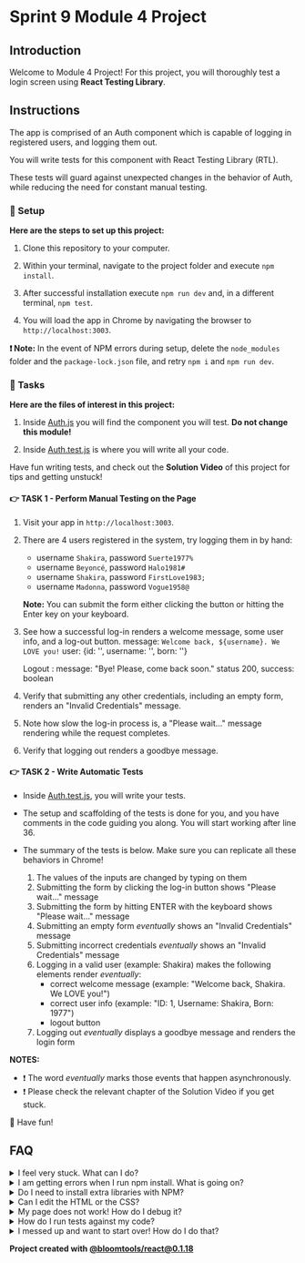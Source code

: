 # Sprint 9 Module 4 Project

## Introduction

Welcome to Module 4 Project! For this project, you will thoroughly test a login screen using **React Testing Library**.

## Instructions

The app is comprised of an Auth component which is capable of logging in registered users, and logging them out.

You will write tests for this component with React Testing Library (RTL).

These tests will guard against unexpected changes in the behavior of Auth, while reducing the need for constant manual testing.

### 💾 Setup

**Here are the steps to set up this project:**

1. Clone this repository to your computer.

2. Within your terminal, navigate to the project folder and execute `npm install`.

3. After successful installation execute `npm run dev` and, in a different terminal, `npm test`.

4. You will load the app in Chrome by navigating the browser to `http://localhost:3003`.

**❗ Note:** In the event of NPM errors during setup, delete the `node_modules` folder and the `package-lock.json` file, and retry `npm i` and `npm run dev`.

### 🥷 Tasks

**Here are the files of interest in this project:**

1. Inside [Auth.js](./frontend/components/Auth.js) you will find the component you will test. **Do not change this module!**

2. Inside [Auth.test.js](./frontend/components/Auth.test.js) is where you will write all your code.

Have fun writing tests, and check out the **Solution Video** of this project for tips and getting unstuck!

#### 👉 TASK 1 - Perform Manual Testing on the Page

1. Visit your app in `http://localhost:3003`.

2. There are 4 users registered in the system, try logging them in by hand:
    - username `Shakira`, password `Suerte1977%`
    - username `Beyoncé`, password `Halo1981#`
    - username `Shakira`, password `FirstLove1983;`
    - username `Madonna`, password `Vogue1958@`

    **Note:** You can submit the form either clicking the button or hitting the Enter key on your keyboard.

3. See how a successful log-in renders a welcome message, some user info, and a log-out button.
    message: `Welcome back, ${username}. We LOVE you!`
    user: {id: '', username: '', born: ''}

    Logout :
      message: "Bye! Please, come back soon."
      status 200,
      success: boolean

4. Verify that submitting any other credentials, including an empty form, renders an "Invalid Credentials" message.

5. Note how slow the log-in process is, a "Please wait..." message rendering while the request completes.

6. Verify that logging out renders a goodbye message.

#### 👉 TASK 2 - Write Automatic Tests

- Inside [Auth.test.js](./frontend/components/Auth.test.js), you will write your tests.

- The setup and scaffolding of the tests is done for you, and you have comments in the code guiding you along. You will start working after line 36.

- The summary of the tests is below. Make sure you can replicate all these behaviors in Chrome!

  1. The values of the inputs are changed by typing on them
  2. Submitting the form by clicking the log-in button shows "Please wait..." message
  3. Submitting the form by hitting ENTER with the keyboard shows "Please wait..." message
  4. Submitting an empty form _eventually_ shows an "Invalid Credentials" message
  5. Submitting incorrect credentials _eventually_ shows an "Invalid Credentials" message
  6. Logging in a valid user (example: Shakira) makes the following elements render _eventually_:
      - correct welcome message (example: "Welcome back, Shakira. We LOVE you!")
      - correct user info (example: "ID: 1, Username: Shakira, Born: 1977")
      - logout button
  7. Logging out _eventually_ displays a goodbye message and renders the login form

**NOTES:**

- ❗ The word _eventually_ marks those events that happen asynchronously.
- ❗ Please check the relevant chapter of the Solution Video if you get stuck.

👋 Have fun!

## FAQ

<details>
  <summary>I feel very stuck. What can I do?</summary>

Check out the Solution Video for this project in your learning platform. In it, an industry expert will walk you through their thinking in detail while they solve the tasks. The Solution Videos are highly recommended even if you are not stuck: you will learn lots of tricks.

</details>

<details>
  <summary>I am getting errors when I run npm install. What is going on?</summary>

This project requires Node to be correctly installed on your computer to work. Sometimes Node can be installed but misconfigured. Try deleting `node_modules` and running `npm install`. If that fails, try deleting both `node_modules` and `package-lock.json` before reinstalling. If all fails, please request support!

</details>

<details>
  <summary>Do I need to install extra libraries with NPM?</summary>

No. Everything you need should be installed already.

</details>

<details>
  <summary>Can I edit the HTML or the CSS?</summary>

That's probably not a great idea. Why do you want to do that?

</details>

<details>
  <summary>My page does not work! How do I debug it?</summary>

The app should work as-is. If your freshly cloned project does not work correctly in Chrome, please make sure to `npm install` and `npm run dev` inside the project folder.

</details>

<details>
  <summary>How do I run tests against my code?</summary>

Execute `npm test` inside the project folder.

</details>

<details>
  <summary>I messed up and want to start over! How do I do that?</summary>

Do NOT delete your repository from GitHub! Instead, commit frequently as you work. Make a commit after each test. This in practice creates restore points you can use should you wreak havoc with your app. If you find yourself in a mess, use git reset --hard to simply discard all changes to your code since your last commit. If you are dead-set on restarting the challenge from scratch, you can do this with Git as well. Research how to reset hard to a specific commit.

</details>

**Project created with [@bloomtools/react@0.1.18](https://github.com/bloominstituteoftechnology/npm-tools-react)**
